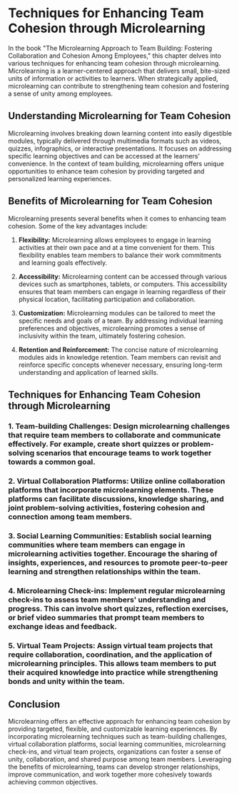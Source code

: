 Techniques for Enhancing Team Cohesion through Microlearning
=====================================================================

In the book "The Microlearning Approach to Team Building: Fostering Collaboration and Cohesion Among Employees," this chapter delves into various techniques for enhancing team cohesion through microlearning. Microlearning is a learner-centered approach that delivers small, bite-sized units of information or activities to learners. When strategically applied, microlearning can contribute to strengthening team cohesion and fostering a sense of unity among employees.

Understanding Microlearning for Team Cohesion
---------------------------------------------

Microlearning involves breaking down learning content into easily digestible modules, typically delivered through multimedia formats such as videos, quizzes, infographics, or interactive presentations. It focuses on addressing specific learning objectives and can be accessed at the learners' convenience. In the context of team building, microlearning offers unique opportunities to enhance team cohesion by providing targeted and personalized learning experiences.

Benefits of Microlearning for Team Cohesion
-------------------------------------------

Microlearning presents several benefits when it comes to enhancing team cohesion. Some of the key advantages include:

1. **Flexibility:** Microlearning allows employees to engage in learning activities at their own pace and at a time convenient for them. This flexibility enables team members to balance their work commitments and learning goals effectively.

2. **Accessibility:** Microlearning content can be accessed through various devices such as smartphones, tablets, or computers. This accessibility ensures that team members can engage in learning regardless of their physical location, facilitating participation and collaboration.

3. **Customization:** Microlearning modules can be tailored to meet the specific needs and goals of a team. By addressing individual learning preferences and objectives, microlearning promotes a sense of inclusivity within the team, ultimately fostering cohesion.

4. **Retention and Reinforcement:** The concise nature of microlearning modules aids in knowledge retention. Team members can revisit and reinforce specific concepts whenever necessary, ensuring long-term understanding and application of learned skills.

Techniques for Enhancing Team Cohesion through Microlearning
------------------------------------------------------------

### 1. **Team-building Challenges:** Design microlearning challenges that require team members to collaborate and communicate effectively. For example, create short quizzes or problem-solving scenarios that encourage teams to work together towards a common goal.

### 2. **Virtual Collaboration Platforms:** Utilize online collaboration platforms that incorporate microlearning elements. These platforms can facilitate discussions, knowledge sharing, and joint problem-solving activities, fostering cohesion and connection among team members.

### 3. **Social Learning Communities:** Establish social learning communities where team members can engage in microlearning activities together. Encourage the sharing of insights, experiences, and resources to promote peer-to-peer learning and strengthen relationships within the team.

### 4. **Microlearning Check-ins:** Implement regular microlearning check-ins to assess team members' understanding and progress. This can involve short quizzes, reflection exercises, or brief video summaries that prompt team members to exchange ideas and feedback.

### 5. **Virtual Team Projects:** Assign virtual team projects that require collaboration, coordination, and the application of microlearning principles. This allows team members to put their acquired knowledge into practice while strengthening bonds and unity within the team.

Conclusion
----------

Microlearning offers an effective approach for enhancing team cohesion by providing targeted, flexible, and customizable learning experiences. By incorporating microlearning techniques such as team-building challenges, virtual collaboration platforms, social learning communities, microlearning check-ins, and virtual team projects, organizations can foster a sense of unity, collaboration, and shared purpose among team members. Leveraging the benefits of microlearning, teams can develop stronger relationships, improve communication, and work together more cohesively towards achieving common objectives.
